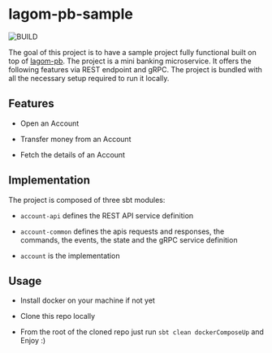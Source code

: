 # lagom-pb-sample

![BUILD](https://github.com/super-flat/lagom-pb-sample/workflows/BUILD/badge.svg)

The goal of this project is to have a sample project fully functional built on top of [lagom-pb](https://github.com/super-flat/lagom-pb). 
The project is a mini banking microservice. It offers the following features via REST endpoint and gRPC. The project is bundled with all the
necessary setup required to run it locally.

## Features

* Open an Account 

* Transfer money from an Account

* Fetch the details of an Account

## Implementation 

The project is composed of three sbt modules:

* `account-api` defines the REST API service definition

* `account-common` defines the apis requests and responses, the commands, the events, the state and the gRPC
service definition

* `account` is the implementation

## Usage

* Install docker on your machine if not yet

* Clone this repo locally

* From the root of the cloned repo just run `sbt clean dockerComposeUp` and Enjoy :)
